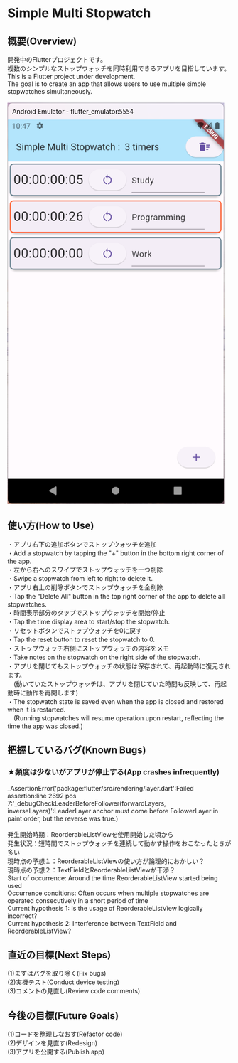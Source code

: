 # Simple Multi Stopwatch

## 概要(Overview)
開発中のFlutterプロジェクトです。<br>
複数のシンプルなストップウォッチを同時利用できるアプリを目指しています。<br>
This is a Flutter project under development. <br>
The goal is to create an app that allows users to use multiple simple stopwatches simultaneously.<br>
<br>
![Screenshot](./screenshots/01.png)

## 使い方(How to Use)
・アプリ右下の追加ボタンでストップウォッチを追加 <br>
・Add a stopwatch by tapping the "+" button in the bottom right corner of the app. <br>
・左から右へのスワイプでストップウォッチを一つ削除 <br>
・Swipe a stopwatch from left to right to delete it. <br>
・アプリ右上の削除ボタンでストップウォッチを全削除 <br>
・Tap the "Delete All" button in the top right corner of the app to delete all stopwatches. <br>
・時間表示部分のタップでストップウォッチを開始/停止 <br>
・Tap the time display area to start/stop the stopwatch. <br>
・リセットボタンでストップウォッチを0に戻す <br>
・Tap the reset button to reset the stopwatch to 0. <br>
・ストップウォッチ右側にストップウォッチの内容をメモ <br>
・Take notes on the stopwatch on the right side of the stopwatch. <br>
・アプリを閉じてもストップウォッチの状態は保存されて、再起動時に復元されます。 <br>
　(動いていたストップウォッチは、アプリを閉じていた時間も反映して、再起動時に動作を再開します) <br>
・The stopwatch state is saved even when the app is closed and restored when it is restarted. <br>
　(Running stopwatches will resume operation upon restart, reflecting the time the app was closed.) <br>

## 把握しているバグ(Known Bugs)
### ★頻度は少ないがアプリが停止する(App crashes infrequently)<br>
_AssertionError('package:flutter/src/rendering/layer.dart':Failed assertion:line 2692 pos 7:'_debugCheckLeaderBeforeFollower(forwardLayers, inverseLayers)':LeaderLayer anchor must come before FollowerLayer in paint order, but the reverse was true.)<br>
<br>
発生開始時期：ReorderableListViewを使用開始した頃から<br>
発生状況：短時間でストップウォッチを連続して動かす操作をおこなったときが多い<br>
現時点の予想１：ReorderableListViewの使い方が論理的におかしい？<br>
現時点の予想２：TextFieldとReorderableListViewが干渉？<br>
Start of occurrence: Around the time ReorderableListView started being used<br>
Occurrence conditions: Often occurs when multiple stopwatches are operated consecutively in a short period of time<br>
Current hypothesis 1: Is the usage of ReorderableListView logically incorrect?<br>
Current hypothesis 2: Interference between TextField and ReorderableListView?<br>

## 直近の目標(Next Steps)
(1)まずはバグを取り除く(Fix bugs)<br>
(2)実機テスト(Conduct device testing)<br>
(3)コメントの見直し(Review code comments)<br>

## 今後の目標(Future Goals)
(1)コードを整理しなおす(Refactor code)<br>
(2)デザインを見直す(Redesign)<br>
(3)アプリを公開する(Publish app)<br>